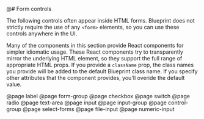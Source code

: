 @# Form controls

The following controls often appear inside HTML forms. Blueprint does not strictly require the use
of any `<form>` elements, so you can use these controls anywhere in the UI.

Many of the components in this section provide React components for simpler idiomatic usage. These
React components try to transparently mirror the underlying HTML element, so they support the full
range of appropriate HTML props. If you provide a `className` prop, the class names you provide will
be added to the default Blueprint class name. If you specify other attributes that the component
provides, you'll overide the default value.

@page label
@page form-group
@page checkbox
@page switch
@page radio
@page text-area
@page input
@page input-group
@page control-group
@page select-forms
@page file-input
@page numeric-input

